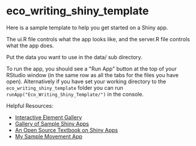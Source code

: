 # eco_writing_shiny_template

Here is a sample template to help you get started on a Shiny app.

The ui.R file controls what the app looks like, and the server.R file controls what the app does.

Put the data you want to use in the data/ sub directory.

To run the app, you should see a "Run App" button at the top of your RStudio window (in the same row as all the tabs for the files you have open). Alternatively if you have set your working directory to the `eco_writing_shiny_template` folder you can run `runApp("Eco_Writing_Shiny_Template/")` in the console.


Helpful Resources:

- [Interactive Element Gallery](https://shiny.posit.co/r/gallery/widgets/widget-gallery/)
- [Gallery of Sample Shiny Apps](https://shiny.posit.co/r/gallery/)
- [An Open Source Textbook on Shiny Apps](https://mastering-shiny.org/index.html)
- [My Sample Movement App](https://github.com/sastoudt/movement_data_prompts)